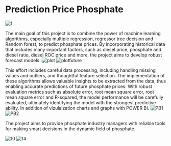 # Prediction Price Phosphate
![1](https://github.com/SALMANHILI/predictionpricephosphate/assets/109222748/24203701-83af-4849-83d0-5ea1e39f8e7a)

The main goal of this project is to combine the power of machine learning algorithms, especially multiple regression, regressor tree decision and Random forest, to predict phosphate prices. By incorporating historical data that includes many important factors, such as diesel price, phosphate and diesel ratio, diesel ROC price and more, the project aims to develop robust forecast models. 
![plot](https://github.com/SALMANHILI/predictionpricephosphate/assets/109222748/87238e37-53c3-415f-aa52-395b4e899c76)
![plotfuture](https://github.com/SALMANHILI/predictionpricephosphate/assets/109222748/d7fd4ec9-d50e-4920-8c3c-fc2c53202011)

This effort includes careful data processing, including handling missing values and outliers, and thoughtful feature selection. The implementation of these algorithms allows valuable insights to be extracted from the data, thus enabling accurate predictions of future phosphate prices. With robust evaluation metrics such as absolute error, root mean square error, root mean square error and R-squared, the model performance will be carefully evaluated, ultimately identifying the model with the strongest predictive ability. In addition of vizulaization charts and graphs with POWER BI. 
![PB1](https://github.com/SALMANHILI/predictionpricephosphate/assets/109222748/3aa4ef28-bdc0-4bad-8fd7-454d618f5b5c)
![PB2](https://github.com/SALMANHILI/predictionpricephosphate/assets/109222748/f1c9ae9b-15f0-43b4-9e33-c7e58ab48301)

The project aims to provide phosphate industry managers with reliable tools for making smart decisions in the dynamic field of phosphate. 

![10](https://github.com/SALMANHILI/predictionpricephosphate/assets/109222748/6b80a6e0-16e3-4c7c-b84c-5694e3ecdbb0)
![14](https://github.com/SALMANHILI/predictionpricephosphate/assets/109222748/650c0373-fe04-47f3-ba73-aa7bd5ac5362)
